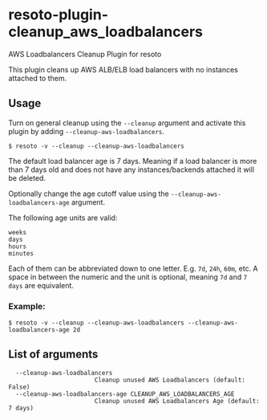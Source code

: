 # resoto-plugin-cleanup_aws_loadbalancers
AWS Loadbalancers Cleanup Plugin for resoto

This plugin cleans up AWS ALB/ELB load balancers with no instances attached to them.

## Usage
Turn on general cleanup using the `--cleanup` argument and activate this plugin by adding `--cleanup-aws-loadbalancers`.
```
$ resoto -v --cleanup --cleanup-aws-loadbalancers
```

The default load balancer age is 7 days. Meaning if a load balancer is more than 7 days old and does not have any instances/backends
attached it will be deleted.

Optionally change the age cutoff value using the `--cleanup-aws-loadbalancers-age` argument.

The following age units are valid:
```
weeks
days
hours
minutes
```

Each of them can be abbreviated down to one letter. E.g. `7d`, `24h`, `60m`, etc. A space in between the numeric and the unit is optional,
meaning `7d` and `7 days` are equivalent.

### Example:
```
$ resoto -v --cleanup --cleanup-aws-loadbalancers --cleanup-aws-loadbalancers-age 2d
```

## List of arguments
```
  --cleanup-aws-loadbalancers
                        Cleanup unused AWS Loadbalancers (default: False)
  --cleanup-aws-loadbalancers-age CLEANUP_AWS_LOADBALANCERS_AGE
                        Cleanup unused AWS Loadbalancers Age (default: 7 days)
```

